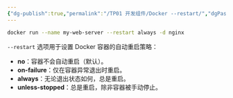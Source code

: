 ```yaml
---
{"dg-publish":true,"permalink":"/TP01 开发组件/Docker --restart/","dgPassFrontmatter":true,"created":"2024-10-29T10:25:06.524+08:00","updated":"2024-11-27T10:23:18.017+08:00"}
---
```


```zsh
docker run --name my-web-server --restart always -d nginx
```

`--restart` 选项用于设置 Docker 容器的自动重启策略：

- **no**：容器不会自动重启（默认）。
- **on-failure**：仅在容器异常退出时重启。
- **always**：无论退出状态如何，总是重启。
- **unless-stopped**：总是重启，除非容器被手动停止。